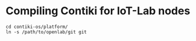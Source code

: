 Compiling Contiki for IoT-Lab nodes
===================================


    cd contiki-os/platform/
    ln -s /path/to/openlab/git git



